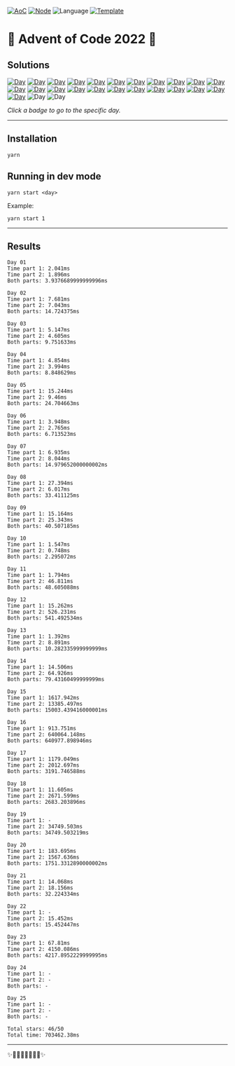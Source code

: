<!-- Entries between SOLUTIONS and RESULTS tags are auto-generated -->

[![AoC](https://badgen.net/badge/AoC/2022/blue)](https://adventofcode.com/2022)
[![Node](https://badgen.net/badge/Node/v16.13.0+/blue)](https://nodejs.org/en/download/)
![Language](https://badgen.net/badge/Language/TypeScript/blue)
[![Template](https://badgen.net/badge/Template/aocrunner/blue)](https://github.com/caderek/aocrunner)

# 🎄 Advent of Code 2022 🎄

## Solutions

<!--SOLUTIONS-->

[![Day](https://badgen.net/badge/01/%E2%98%85%E2%98%85/green)](src/day01)
[![Day](https://badgen.net/badge/02/%E2%98%85%E2%98%85/green)](src/day02)
[![Day](https://badgen.net/badge/03/%E2%98%85%E2%98%85/green)](src/day03)
[![Day](https://badgen.net/badge/04/%E2%98%85%E2%98%85/green)](src/day04)
[![Day](https://badgen.net/badge/05/%E2%98%85%E2%98%85/green)](src/day05)
[![Day](https://badgen.net/badge/06/%E2%98%85%E2%98%85/green)](src/day06)
[![Day](https://badgen.net/badge/07/%E2%98%85%E2%98%85/green)](src/day07)
[![Day](https://badgen.net/badge/08/%E2%98%85%E2%98%85/green)](src/day08)
[![Day](https://badgen.net/badge/09/%E2%98%85%E2%98%85/green)](src/day09)
[![Day](https://badgen.net/badge/10/%E2%98%85%E2%98%85/green)](src/day10)
[![Day](https://badgen.net/badge/11/%E2%98%85%E2%98%85/green)](src/day11)
[![Day](https://badgen.net/badge/12/%E2%98%85%E2%98%85/green)](src/day12)
[![Day](https://badgen.net/badge/13/%E2%98%85%E2%98%85/green)](src/day13)
[![Day](https://badgen.net/badge/14/%E2%98%85%E2%98%85/green)](src/day14)
[![Day](https://badgen.net/badge/15/%E2%98%85%E2%98%85/green)](src/day15)
[![Day](https://badgen.net/badge/16/%E2%98%85%E2%98%85/green)](src/day16)
[![Day](https://badgen.net/badge/17/%E2%98%85%E2%98%85/green)](src/day17)
[![Day](https://badgen.net/badge/18/%E2%98%85%E2%98%85/green)](src/day18)
[![Day](https://badgen.net/badge/19/%E2%98%85%E2%98%85/green)](src/day19)
[![Day](https://badgen.net/badge/20/%E2%98%85%E2%98%85/green)](src/day20)
[![Day](https://badgen.net/badge/21/%E2%98%85%E2%98%85/green)](src/day21)
[![Day](https://badgen.net/badge/22/%E2%98%85%E2%98%85/green)](src/day22)
[![Day](https://badgen.net/badge/23/%E2%98%85%E2%98%85/green)](src/day23)
![Day](https://badgen.net/badge/24/%E2%98%86%E2%98%86/gray)
![Day](https://badgen.net/badge/25/%E2%98%86%E2%98%86/gray)

<!--/SOLUTIONS-->

_Click a badge to go to the specific day._

---

## Installation

```
yarn
```

## Running in dev mode

```
yarn start <day>
```

Example:

```
yarn start 1
```

---

## Results

<!--RESULTS-->

```
Day 01
Time part 1: 2.041ms
Time part 2: 1.896ms
Both parts: 3.9376689999999996ms
```

```
Day 02
Time part 1: 7.681ms
Time part 2: 7.043ms
Both parts: 14.724375ms
```

```
Day 03
Time part 1: 5.147ms
Time part 2: 4.605ms
Both parts: 9.751633ms
```

```
Day 04
Time part 1: 4.854ms
Time part 2: 3.994ms
Both parts: 8.848629ms
```

```
Day 05
Time part 1: 15.244ms
Time part 2: 9.46ms
Both parts: 24.704663ms
```

```
Day 06
Time part 1: 3.948ms
Time part 2: 2.765ms
Both parts: 6.713523ms
```

```
Day 07
Time part 1: 6.935ms
Time part 2: 8.044ms
Both parts: 14.979652000000002ms
```

```
Day 08
Time part 1: 27.394ms
Time part 2: 6.017ms
Both parts: 33.411125ms
```

```
Day 09
Time part 1: 15.164ms
Time part 2: 25.343ms
Both parts: 40.507185ms
```

```
Day 10
Time part 1: 1.547ms
Time part 2: 0.748ms
Both parts: 2.295072ms
```

```
Day 11
Time part 1: 1.794ms
Time part 2: 46.811ms
Both parts: 48.605088ms
```

```
Day 12
Time part 1: 15.262ms
Time part 2: 526.231ms
Both parts: 541.492534ms
```

```
Day 13
Time part 1: 1.392ms
Time part 2: 8.891ms
Both parts: 10.282335999999999ms
```

```
Day 14
Time part 1: 14.506ms
Time part 2: 64.926ms
Both parts: 79.43160499999999ms
```

```
Day 15
Time part 1: 1617.942ms
Time part 2: 13385.497ms
Both parts: 15003.439416000001ms
```

```
Day 16
Time part 1: 913.751ms
Time part 2: 640064.148ms
Both parts: 640977.898946ms
```

```
Day 17
Time part 1: 1179.049ms
Time part 2: 2012.697ms
Both parts: 3191.746588ms
```

```
Day 18
Time part 1: 11.605ms
Time part 2: 2671.599ms
Both parts: 2683.203896ms
```

```
Day 19
Time part 1: -
Time part 2: 34749.503ms
Both parts: 34749.503219ms
```

```
Day 20
Time part 1: 183.695ms
Time part 2: 1567.636ms
Both parts: 1751.3312890000002ms
```

```
Day 21
Time part 1: 14.068ms
Time part 2: 18.156ms
Both parts: 32.224334ms
```

```
Day 22
Time part 1: -
Time part 2: 15.452ms
Both parts: 15.452447ms
```

```
Day 23
Time part 1: 67.81ms
Time part 2: 4150.086ms
Both parts: 4217.8952229999995ms
```

```
Day 24
Time part 1: -
Time part 2: -
Both parts: -
```

```
Day 25
Time part 1: -
Time part 2: -
Both parts: -
```

```
Total stars: 46/50
Total time: 703462.38ms
```

<!--/RESULTS-->

---

✨🎄🎁🎄🎅🎄🎁🎄✨